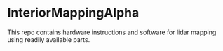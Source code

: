 # InteriorMappingAlpha
This repo contains hardware instructions and software for lidar mapping using readily available parts. 
